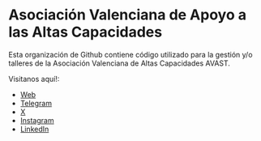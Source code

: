 # Asociación Valenciana de Apoyo a las Altas Capacidades 

Esta organización de Github contiene código utilizado para la gestión y/o talleres de la Asociación Valenciana de Altas Capacidades AVAST.



Visitanos aquí!:

-  [Web](https://www.asociacion-avast.org)
-  [Telegram](https://t.me/asocavast)
-  [X](https://x.com/asoc_avast)
-  [Instagram]([https://instagram](https://www.instagram.com/asociacion_avast/))
-  [LinkedIn](https://www.linkedin.com/company/asoc-avast/)


